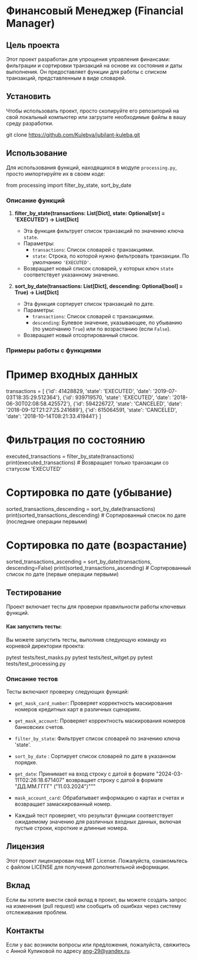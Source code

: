 # Финансовый Менеджер (Financial Manager)

## Цель проекта

Этот проект разработан для упрощения управления финансами: фильтрации и сортировки транзакций на основе их состояния и
даты выполнения. Он предоставляет функции для работы с списком транзакций, представленным в виде словарей.

## Установить

Чтобы использовать проект, просто скопируйте его репозиторий на свой локальный компьютер или загрузите необходимые файлы
в вашу среду разработки.

git clone https://github.com/Kulebya/jubilant-kuleba.git


## Использование

Для использования функций, находящихся в модуле `processing.py`, просто импортируйте их в своем коде:

from processing import filter_by_state, sort_by_date

### Описание функций

1. **filter_by_state(transactions: List[Dict], state: Optional[str] = 'EXECUTED') -> List[Dict]**
    - Эта функция фильтрует список транзакций по значению ключа `state`.
    - Параметры:
        - `transactions`: Список словарей с транзакциями.
        - `state`: Строка, по которой нужно фильтровать транзакции. По умолчанию `'EXECUTED'`.
    - Возвращает новый список словарей, у которых ключ `state` соответствует указанному значению.

2. **sort_by_date(transactions: List[Dict], descending: Optional[bool] = True) -> List[Dict]**
    - Эта функция сортирует список транзакций по дате.
    - Параметры:
        - `transactions`: Список словарей с транзакциями.
        - `descending`: Булевое значение, указывающее, по убыванию (по умолчанию `True`) или по возрастанию (если
          `False`).
    - Возвращает новый отсортированный список.

### Примеры работы с функциями

# Пример входных данных

transactions = [
{'id': 41428829, 'state': 'EXECUTED', 'date': '2019-07-03T18:35:29.512364'},
{'id': 939719570, 'state': 'EXECUTED', 'date': '2018-06-30T02:08:58.425572'},
{'id': 594226727, 'state': 'CANCELED', 'date': '2018-09-12T21:27:25.241689'},
{'id': 615064591, 'state': 'CANCELED', 'date': '2018-10-14T08:21:33.419441'}
]

# Фильтрация по состоянию

executed_transactions = filter_by_state(transactions)
print(executed_transactions) # Возвращает только транзакции со статусом 'EXECUTED'

# Сортировка по дате (убывание)

sorted_transactions_descending = sort_by_date(transactions)
print(sorted_transactions_descending) # Сортированный список по дате (последние операции первыми)

# Сортировка по дате (возрастание)

sorted_transactions_ascending = sort_by_date(transactions, descending=False)
print(sorted_transactions_ascending) # Сортированный список по дате (первые операции первыми)


## Тестирование

Проект включает тесты для проверки правильности работы ключевых функций.

#### Как запустить тесты:
Вы можете запустить тесты, выполнив следующую команду из корневой директории проекта:

pytest tests/test_masks.py
pytest tests/test_witget.py
pytest tests/test_processing.py

### Описание тестов
Тесты включают проверку следующих функций:
- `get_mask_card_number`: Проверяет корректность маскирования номеров кредитных карт 
    в различных сценариях.
- `get_mask_account`: Проверяет корректность маскирования номеров банковских счетов.
- `filter_by_state`: Фильтрует список словарей по значению ключа 'state'.
- `sort_by_date` : Сортирует список словарей по дате в указанном порядке.
- `get_date`: Принимает на вход строку с датой в формате "2024-03-11T02:26:18.671407"
    возвращает строку с датой в формате "ДД.ММ.ГГГГ" ("11.03.2024")"""
- `mask_account_card`: Обрабатывает информацию о картах и счетах и возвращает замаскированный номер.

- Каждый тест проверяет, что результат функции соответствует ожидаемому значению для 
различных входных данных, включая пустые строки, короткие и длинные номера.


## Лицензия

Этот проект лицензирован под MIT License. Пожалуйста, ознакомьтесь с файлом LICENSE для получения дополнительной
информации.

## Вклад

Если вы хотите внести свой вклад в проект, вы можете создать запрос на изменения (pull request) или сообщить об ошибках
через систему отслеживания проблем.

## Контакты

Если у вас возникли вопросы или предложения, пожалуйста, свяжитесь с Aнной Куликовой по адресу ang-29@yandex.ru.
